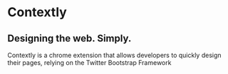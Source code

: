 <h1> Contextly </h1> 
<h2> Designing the web. Simply. </h2> 

<p> Contextly is a chrome extension that allows developers to quickly design their pages, relying on the Twitter Bootstrap Framework </p>
